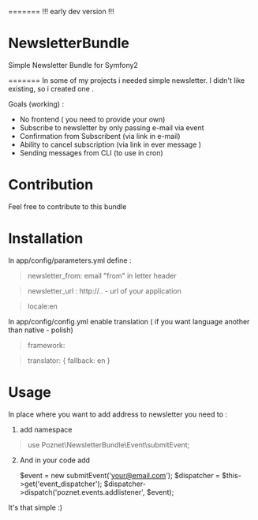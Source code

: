 
=======
!!!  early dev  version !!!


 
NewsletterBundle
================

Simple Newsletter Bundle  for  Symfony2


=======
In some  of my projects  i needed simple  newsletter. I didn't like existing, so i created one .
 
Goals (working) : 

 - No frontend ( you need  to provide your own)
 - Subscribe to newsletter  by only  passing e-mail via event    
 - Confirmation from Subscribent  (via link in e-mail) 
 - Ability to cancel subscription (via  link  in ever message )  
 - Sending messages  from CLI (to use in cron)



Contribution
================
Feel free to contribute to this bundle


Installation 
================
In app/config/parameters.yml define :

> newsletter_from: email "from" in letter header 

> newsletter_url :  http://..   - url of  your application

> locale:en   

In app/config/config.yml  enable translation ( if you want language another than native - polish)

>framework:

>	translator: { fallback: en }

 Usage
================

In place where you want  to add address  to newsletter  you need to : 
1) add namespace

> use Poznet\NewsletterBundle\Event\submitEvent;

2) And in  your  code add

  	$event = new submitEvent('your@email.com'); 
    $dispatcher = $this->get('event_dispatcher'); 
    $dispatcher->dispatch('poznet.events.addlistener', $event);

It's  that  simple :) 
